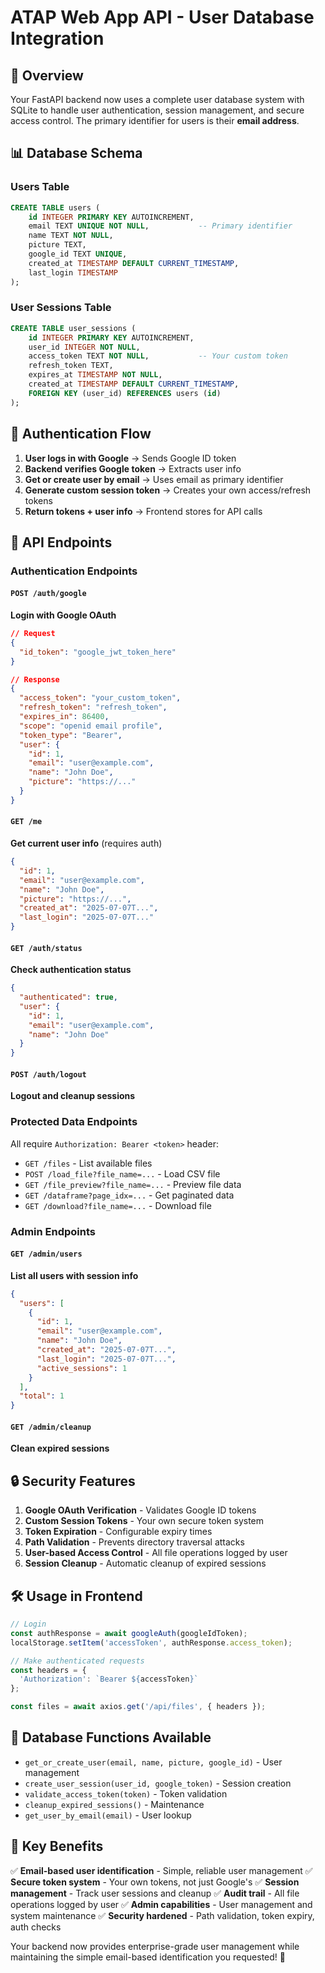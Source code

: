 # ATAP Web App API - User Database Integration

## 🎯 **Overview**
Your FastAPI backend now uses a complete user database system with SQLite to handle user authentication, session management, and secure access control. The primary identifier for users is their **email address**.

## 📊 **Database Schema**

### **Users Table**
```sql
CREATE TABLE users (
    id INTEGER PRIMARY KEY AUTOINCREMENT,
    email TEXT UNIQUE NOT NULL,           -- Primary identifier
    name TEXT NOT NULL,
    picture TEXT,
    google_id TEXT UNIQUE,
    created_at TIMESTAMP DEFAULT CURRENT_TIMESTAMP,
    last_login TIMESTAMP
);
```

### **User Sessions Table**
```sql
CREATE TABLE user_sessions (
    id INTEGER PRIMARY KEY AUTOINCREMENT,
    user_id INTEGER NOT NULL,
    access_token TEXT NOT NULL,           -- Your custom token
    refresh_token TEXT,
    expires_at TIMESTAMP NOT NULL,
    created_at TIMESTAMP DEFAULT CURRENT_TIMESTAMP,
    FOREIGN KEY (user_id) REFERENCES users (id)
);
```

## 🔐 **Authentication Flow**

1. **User logs in with Google** → Sends Google ID token
2. **Backend verifies Google token** → Extracts user info
3. **Get or create user by email** → Uses email as primary identifier
4. **Generate custom session token** → Creates your own access/refresh tokens
5. **Return tokens + user info** → Frontend stores for API calls

## 🚀 **API Endpoints**

### **Authentication Endpoints**

#### `POST /auth/google`
**Login with Google OAuth**
```json
// Request
{
  "id_token": "google_jwt_token_here"
}

// Response
{
  "access_token": "your_custom_token",
  "refresh_token": "refresh_token", 
  "expires_in": 86400,
  "scope": "openid email profile",
  "token_type": "Bearer",
  "user": {
    "id": 1,
    "email": "user@example.com",
    "name": "John Doe",
    "picture": "https://..."
  }
}
```

#### `GET /me`
**Get current user info** (requires auth)
```json
{
  "id": 1,
  "email": "user@example.com", 
  "name": "John Doe",
  "picture": "https://...",
  "created_at": "2025-07-07T...",
  "last_login": "2025-07-07T..."
}
```

#### `GET /auth/status`
**Check authentication status**
```json
{
  "authenticated": true,
  "user": {
    "id": 1,
    "email": "user@example.com",
    "name": "John Doe"
  }
}
```

#### `POST /auth/logout`
**Logout and cleanup sessions**

### **Protected Data Endpoints**
All require `Authorization: Bearer <token>` header:

- `GET /files` - List available files
- `POST /load_file?file_name=...` - Load CSV file
- `GET /file_preview?file_name=...` - Preview file data
- `GET /dataframe?page_idx=...` - Get paginated data
- `GET /download?file_name=...` - Download file

### **Admin Endpoints**

#### `GET /admin/users`
**List all users with session info**
```json
{
  "users": [
    {
      "id": 1,
      "email": "user@example.com",
      "name": "John Doe", 
      "created_at": "2025-07-07T...",
      "last_login": "2025-07-07T...",
      "active_sessions": 1
    }
  ],
  "total": 1
}
```

#### `GET /admin/cleanup`
**Clean expired sessions**

## 🔒 **Security Features**

1. **Google OAuth Verification** - Validates Google ID tokens
2. **Custom Session Tokens** - Your own secure token system
3. **Token Expiration** - Configurable expiry times
4. **Path Validation** - Prevents directory traversal attacks
5. **User-based Access Control** - All file operations logged by user
6. **Session Cleanup** - Automatic cleanup of expired sessions

## 🛠 **Usage in Frontend**

```typescript
// Login
const authResponse = await googleAuth(googleIdToken);
localStorage.setItem('accessToken', authResponse.access_token);

// Make authenticated requests
const headers = {
  'Authorization': `Bearer ${accessToken}`
};

const files = await axios.get('/api/files', { headers });
```

## 📝 **Database Functions Available**

- `get_or_create_user(email, name, picture, google_id)` - User management
- `create_user_session(user_id, google_token)` - Session creation
- `validate_access_token(token)` - Token validation
- `cleanup_expired_sessions()` - Maintenance
- `get_user_by_email(email)` - User lookup

## 🎯 **Key Benefits**

✅ **Email-based user identification** - Simple, reliable user management
✅ **Secure token system** - Your own tokens, not just Google's
✅ **Session management** - Track user sessions and cleanup
✅ **Audit trail** - All file operations logged by user
✅ **Admin capabilities** - User management and system maintenance
✅ **Security hardened** - Path validation, token expiry, auth checks

Your backend now provides enterprise-grade user management while maintaining the simple email-based identification you requested! 🚀
